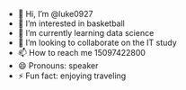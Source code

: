 - 👋 Hi, I’m @luke0927
- 👀 I’m interested in basketball
- 🌱 I’m currently learning data science
- 💞️ I’m looking to collaborate on the IT study
- 📫 How to reach me 15097422800
- 😄 Pronouns: speaker
- ⚡ Fun fact: enjoying traveling

<!---
luke0927/luke0927 is a ✨ special ✨ repository because its `README.md` (this file) appears on your GitHub profile.
You can click the Preview link to take a look at your changes.
--->
